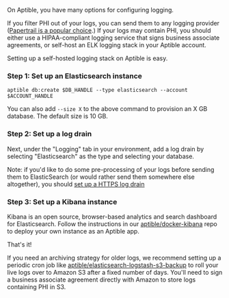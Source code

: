 On Aptible, you have many options for configuring logging.

If you filter PHI out of your logs, you can send them to any logging provider ([Papertrail is a popular choice](/support/topics/paas/how-to-set-up-papertrail).) If your logs may contain PHI, you should either use a HIPAA-compliant logging service that signs business associate agreements, or self-host an ELK logging stack in your Aptible account.

Setting up a self-hosted logging stack on Aptible is easy.

### Step 1: Set up an Elasticsearch instance

    aptible db:create $DB_HANDLE --type elasticsearch --account $ACCOUNT_HANDLE

You can also add `--size X` to the above command to provision an X GB database. The default size is 10 GB.

### Step 2: Set up a log drain

Next, under the "Logging" tab in your environment, add a log drain by selecting "Elasticsearch" as the type and selecting your database.

Note: if you'd like to do some pre-processing of your logs before sending them to ElasticSearch (or would rather send them somewhere else altogether), you should [set up a HTTPS log drain](/support/topics/paas/how-do-i-setup-a-https-log-drain)

### Step 3: Set up a Kibana instance

Kibana is an open source, browser-based analytics and search dashboard for Elasticsearch. Follow the instructions in our [aptible/docker-kibana](https://github.com/aptible/docker-kibana) repo to deploy your own instance as an Aptible app.

That's it!

If you need an archiving strategy for older logs, we recommend setting up a periodic cron job like [aptible/elasticsearch-logstash-s3-backup](https://github.com/aptible/elasticsearch-logstash-s3-backup) to roll your live logs over to Amazon S3 after a fixed number of days. You'll need to sign a business associate agreement directly with Amazon to store logs containing PHI in S3.
